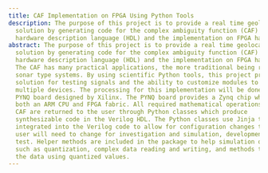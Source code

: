 ```yaml
---
title: CAF Implementation on FPGA Using Python Tools
description: The purpose of this project is to provide a real time geolocation
  solution by generating code for the complex ambiguity function (CAF) in a
  hardware description language (HDL) and the implementation on FPGA hardware.
abstract: The purpose of this project is to provide a real time geolocation
  solution by generating code for the complex ambiguity function (CAF) in a
  hardware description language (HDL) and the implementation on FPGA hardware.
  The CAF has many practical applications, the more traditional being radar or
  sonar type systems. By using scientific Python tools, this project provides a
  solution for testing signals and the ability to customize modules to target
  multiple devices. The processing for this implementation will be done on a
  PYNQ board designed by Xilinx. The PYNQ board provides a Zynq chip which has
  both an ARM CPU and FPGA fabric. All required mathematical operations for the
  CAF are returned to the user through Python classes which produce
  synthesizable code in the Verilog HDL. The Python classes use Jinja templates
  integrated into the Verilog code to allow for configuration changes that a
  user will need to change for investigation and simulation, development, and
  test. Helper methods are included in the package to help simulation of the HDL
  such as quantization, complex data reading and writing, and methods to verify
  the data using quantized values.
---
```


